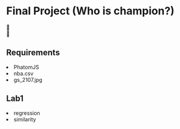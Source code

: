 <h1>Final Project (Who is champion?)</h1>
<br>
<p>
    <h2>Requirements</h2>
    <li>PhatomJS</li>
    <li>nba.csv</li>
    <li>gs_2107.jpg</li>
    <h2>Lab1</h2>    
    <li>regression</li>
    <Lab2>
    <li>similarity</li>
</p>
